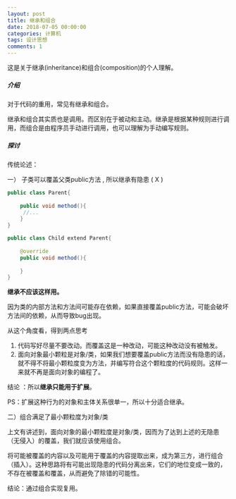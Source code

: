 ```yaml
---
layout: post
title: 继承和组合
date: 2018-07-05 00:00:00
categories: 计算机
tags: 设计思想
comments: 1
---
```




这是关于继承(inheritance)和组合(composition)的个人理解。



##### 介绍

对于代码的重用，常见有继承和组合。

继承和组合其实质也是调用。而区别在于被动和主动。继承是根据某种规则进行调用，而组合是由程序员手动进行调用，也可以理解为手动编写规则。

##### 探讨



传统论述：

一） 子类可以覆盖父类public方法 , 所以继承有隐患 ( X )

```java
public class Parent{
    
    public void method(){
     //...   
    }
}

public class Child extend Parent{
    
    @override
    public void method(){
        
    }
}

```

**继承不应该这样用。**

因为类的内部方法和方法间可能存在依赖，如果直接覆盖public方法，可能会破坏方法间的依赖，从而导致bug出现。

从这个角度看，得到两点思考

1. 代码写好尽量不要改动。而覆盖这是一种改动，可能这种改动没有被触发。
2. 面向对象最小颗粒是对象/类，如果我们想要覆盖public方法而没有隐患的话，就不得不将最小颗粒度变为方法，并编写符合这个颗粒度的代码规则。这样一来就不再是面向对象的编程了。



结论 ：所以**继承只能用于扩展**。

PS：扩展这种行为的对象和主体关系很单一，所以十分适合继承。



二）组合满足了最小颗粒度为对象/类

上文有讲述到，面向对象的最小颗粒度是对象/类，因而为了达到上述的无隐患（无侵入）的覆盖，我们就应该使用组合。

将可能被覆盖的内容以及可能用于覆盖的内容提取出来，成为第三方，进行组合（插入）。这种思路将有可能出现隐患的代码分离出来，它们的地位变成一致的，不存在被覆盖和覆盖，从而避免了除错的可能性。

结论：通过组合实现复用。










